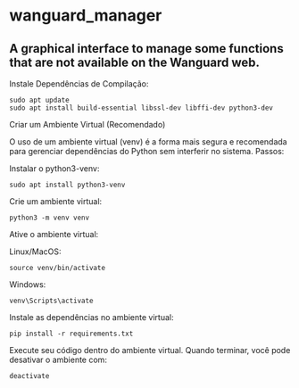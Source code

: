 # wanguard_manager
## A graphical interface to manage some functions that are not available on the Wanguard web.


Instale Dependências de Compilação:

    sudo apt update
    sudo apt install build-essential libssl-dev libffi-dev python3-dev

Criar um Ambiente Virtual (Recomendado)

O uso de um ambiente virtual (venv) é a forma mais segura e recomendada para gerenciar dependências do Python sem interferir no sistema.
Passos:

Instalar o python3-venv:

    sudo apt install python3-venv

Crie um ambiente virtual:

    python3 -m venv venv

Ative o ambiente virtual:

Linux/MacOS:

    source venv/bin/activate

Windows:

    venv\Scripts\activate

Instale as dependências no ambiente virtual:

    pip install -r requirements.txt

Execute seu código dentro do ambiente virtual. Quando terminar, você pode desativar o ambiente com:

    deactivate
